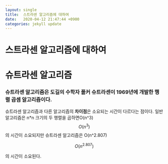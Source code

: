 ```yaml
---
layout: single
title:  스트라센 알고리즘에 대하여
date:   2020-04-12 21:47:44 +0900
categories: jekyll update
---
```




# 스트라센 알고리즘에 대하여



# 슈트라센 알고리즘

### 슈트라센 알고리즘은 도길의 수학자 폴커 슈트라센이 1969년에 개발한 행렬 곱셈 알고리즘이다.





슈트라센 알고리즘과 다른 알고리즘의 **차이점**은 소요되는 시간이 다르다는 점이다. 일반 알고리즘은 n*n 크기의 두 행렬을 곱하면O(n^3)
$$
O(n^3)
$$
 의 시간이 소요되지만 슈트라센 알고리즘은 O(n^2.807)


$$
O(n^2.807)
$$


의 시간이 소요된다.